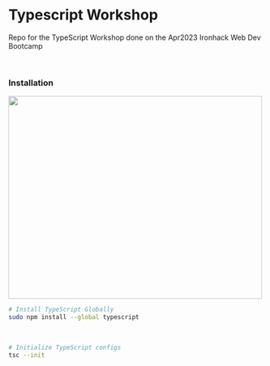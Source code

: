 # Typescript Workshop
Repo for the TypeScript Workshop done on the Apr2023 Ironhack Web Dev Bootcamp

<br>

### Installation 

<img width="500px" height="400px" src="https://preview.redd.it/0xf43gku4fh31.png?auto=webp&s=196354fc2818f3321797dd88540d594d9568dcb9"/>

```bash
# Install TypeScript Globally
sudo npm install --global typescript
```

<br>

```bash
# Initialize TypeScript configs 
tsc --init
```

<br>
